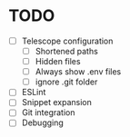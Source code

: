# TODO

- [ ] Telescope configuration
  - [ ] Shortened paths
  - [ ] Hidden files
  - [ ] Always show .env files
  - [ ] ignore .git folder
- [ ] ESLint
- [ ] Snippet expansion
- [ ] Git integration
- [ ] Debugging
